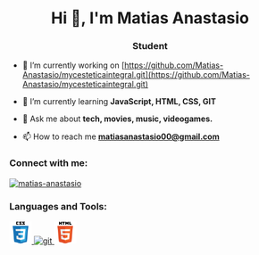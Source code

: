 <h1 align="center">Hi 👋, I'm Matias Anastasio</h1>
<h3 align="center">Student</h3>

- 🔭 I’m currently working on [https://github.com/Matias-Anastasio/mycesteticaintegral.git](https://github.com/Matias-Anastasio/mycesteticaintegral.git)

- 🌱 I’m currently learning **JavaScript, HTML, CSS, GIT**

- 💬 Ask me about **tech, movies, music, videogames.**

- 📫 How to reach me **matiasanastasio00@gmail.com**

<h3 align="left">Connect with me:</h3>
<p align="left">
<a href="https://linkedin.com/in/matias-anastasio" target="blank"><img align="center" src="https://raw.githubusercontent.com/rahuldkjain/github-profile-readme-generator/master/src/images/icons/Social/linked-in-alt.svg" alt="matias-anastasio" height="30" width="40" /></a>
</p>

<h3 align="left">Languages and Tools:</h3>
<p align="left"> <a href="https://www.w3schools.com/css/" target="_blank" rel="noreferrer"> <img src="https://raw.githubusercontent.com/devicons/devicon/master/icons/css3/css3-original-wordmark.svg" alt="css3" width="40" height="40"/> </a> <a href="https://git-scm.com/" target="_blank" rel="noreferrer"> <img src="https://www.vectorlogo.zone/logos/git-scm/git-scm-icon.svg" alt="git" width="40" height="40"/> </a> <a href="https://www.w3.org/html/" target="_blank" rel="noreferrer"> <img src="https://raw.githubusercontent.com/devicons/devicon/master/icons/html5/html5-original-wordmark.svg" alt="html5" width="40" height="40"/> </a> </p>
